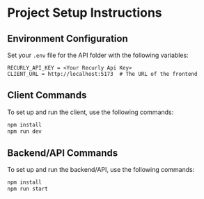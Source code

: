 

# Project Setup Instructions

## Environment Configuration

Set your `.env` file for the API folder with the following variables:

```plaintext
RECURLY_API_KEY = <Your Recurly Api Key>
CLIENT_URL = http://localhost:5173  # The URL of the frontend
```

## Client Commands

To set up and run the client, use the following commands:

```bash
npm install
npm run dev
```

## Backend/API Commands

To set up and run the backend/API, use the following commands:

```bash
npm install
npm run start
```
